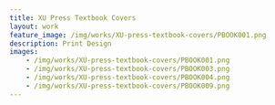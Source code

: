 ```yaml
---
title: XU Press Textbook Covers
layout: work
feature_image: /img/works/XU-press-textbook-covers/PBOOK001.png
description: Print Design
images:
    - /img/works/XU-press-textbook-covers/PBOOK001.png
    - /img/works/XU-press-textbook-covers/PBOOK003.png
    - /img/works/XU-press-textbook-covers/PBOOK004.png
    - /img/works/XU-press-textbook-covers/PBOOK009.png
---
```


